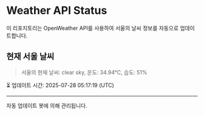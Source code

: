 
# Weather API Status

이 리포지토리는 OpenWeather API를 사용하여 서울의 날씨 정보를 자동으로 업데이트합니다.

## 현재 서울 날씨
> 서울의 현재 날씨: clear sky, 온도: 34.94°C, 습도: 51%

⏳ 업데이트 시간: 2025-07-28 05:17:19 (UTC)

---
자동 업데이트 봇에 의해 관리됩니다.
